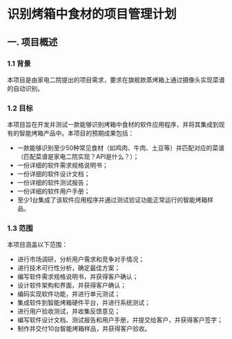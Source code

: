# 识别烤箱中食材的项目管理计划

## 一. 项目概述

### 1.1 背景

本项目是由家电二院提出的项目需求，要求在旗舰款蒸烤箱上通过摄像头实现菜谱的自动识别。

### 1.2 目标

本项目旨在开发并测试一款能够识别烤箱中食材的软件应用程序，并将其集成到现有的智能烤箱产品中。本项目的预期成果包括：

- 一款能够识别至少50种常见食材（如鸡肉、牛肉、土豆等）并匹配对应的菜谱（匹配菜谱是家电二院实现？API是什么？）；
- 一份详细的软件需求规格说明书；
- 一份详细的软件设计文档；
- 一份详细的软件测试报告；
- 一份详细的软件用户手册；
- 至少1台集成了该软件应用程序并通过测试验证功能正常运行的智能烤箱样品。

### 1.3 范围

本项目涵盖以下范围：

- 进行市场调研，分析用户需求和竞争对手情况；
- 进行技术可行性分析，确定最佳方案；
- 编写软件需求规格说明书，并获得客户确认；
- 设计软件架构和界面，并获得客户确认；
- 编码实现软件功能，并进行单元测试；
- 集成软件到智能烤箱硬件平台，并进行系统测试；
- 进行用户验收测试，并收集反馈意见；
- 编写软件设计文档、测试报告和用户手册，并提交给客户，并获得客户签字；
- 制作并交付10台智能烤箱样品，并获得客户验收。
